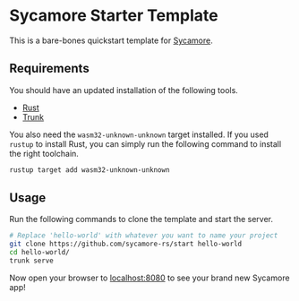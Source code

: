 # Sycamore Starter Template

This is a bare-bones quickstart template for [Sycamore](https://github.com/sycamore-rs/sycamore).

## Requirements

You should have an updated installation of the following tools.

- [Rust](https://rust-lang.org)
- [Trunk](https://trunkrs.dev)

You also need the `wasm32-unknown-unknown` target installed. If you used `rustup` to install Rust, you can simply run the following command to install the right toolchain.

```sh
rustup target add wasm32-unknown-unknown
```

## Usage

Run the following commands to clone the template and start the server.

```sh
# Replace 'hello-world' with whatever you want to name your project
git clone https://github.com/sycamore-rs/start hello-world
cd hello-world/
trunk serve
```

Now open your browser to <localhost:8080> to see your brand new Sycamore app!
